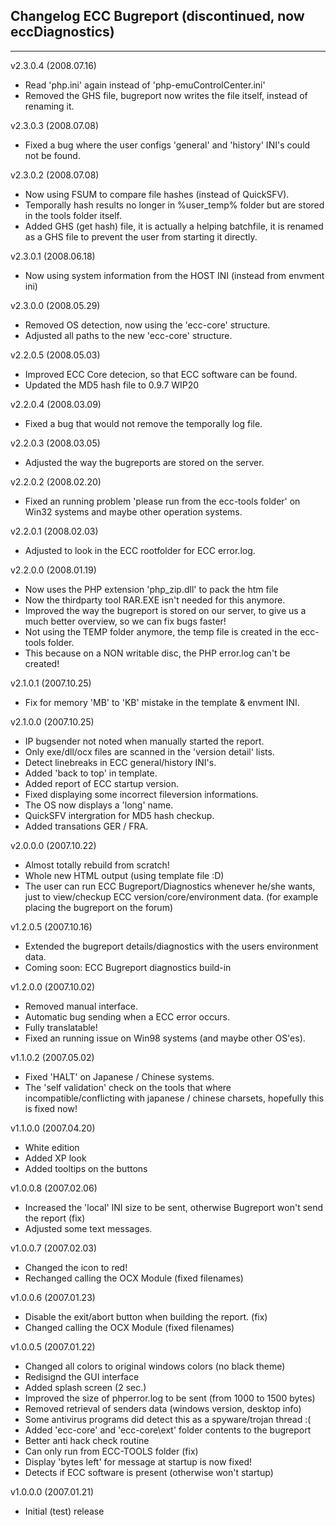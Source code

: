 ## Changelog ECC Bugreport (discontinued, now eccDiagnostics)
***
v2.3.0.4 (2008.07.16)
- Read 'php.ini' again instead of 'php-emuControlCenter.ini'
- Removed the GHS file, bugreport now writes the file itself, instead of renaming it.

v2.3.0.3 (2008.07.08)
- Fixed a bug where the user configs 'general' and 'history' INI's
could not be found.

v2.3.0.2 (2008.07.08)
- Now using FSUM to compare file hashes (instead of QuickSFV).
- Temporally hash results no longer in %user_temp% folder but
are stored in the tools folder itself.
- Added GHS (get hash) file, it is actually a helping batchfile,
it is renamed as a GHS file to prevent the user from starting it directly.

v2.3.0.1 (2008.06.18)
- Now using system information from the HOST INI (instead from envment ini)

v2.3.0.0 (2008.05.29)
- Removed OS detection, now using the 'ecc-core' structure.
- Adjusted all paths to the new 'ecc-core' structure.

v2.2.0.5 (2008.05.03)
- Improved ECC Core detecion, so that ECC software can be found.
- Updated the MD5 hash file to 0.9.7 WIP20

v2.2.0.4 (2008.03.09)
- Fixed a bug that would not remove the temporally log file.

v2.2.0.3 (2008.03.05)
- Adjusted the way the bugreports are stored on the server.

v2.2.0.2 (2008.02.20)
- Fixed an running problem 'please run from the ecc-tools folder'
on Win32 systems and maybe other operation systems.

v2.2.0.1 (2008.02.03)
- Adjusted to look in the ECC rootfolder for ECC error.log.

v2.2.0.0 (2008.01.19)
- Now uses the PHP extension 'php_zip.dll' to pack the htm file
- Now the thirdparty tool RAR.EXE isn't needed for this anymore.
- Improved the way the bugreport is stored on our server, to give us a much
better overview, so we can fix bugs faster!
- Not using the TEMP folder anymore, the temp file is created in the ecc-tools folder.
- This because on a NON writable disc, the PHP error.log can't be created!

v2.1.0.1 (2007.10.25)
- Fix for memory 'MB' to 'KB' mistake in the template & envment INI.

v2.1.0.0 (2007.10.25)
- IP bugsender not noted when manually started the report.
- Only exe/dll/ocx files are scanned in the 'version detail' lists.
- Detect linebreaks in ECC general/history INI's.
- Added 'back to top' in template.
- Added report of ECC startup version.
- Fixed displaying some incorrect fileversion informations.
- The OS now displays a 'long' name.
- QuickSFV intergration for MD5 hash checkup.
- Added transations GER / FRA.

v2.0.0.0 (2007.10.22)
- Almost totally rebuild from scratch!
- Whole new HTML output (using template file :D)
- The user can run ECC Bugreport/Diagnostics whenever he/she wants,
just to view/checkup ECC version/core/environment data.
(for example placing the bugreport on the forum)

v1.2.0.5 (2007.10.16)
- Extended the bugreport details/diagnostics with the users environment data.
- Coming soon: ECC Bugreport diagnostics build-in

v1.2.0.0 (2007.10.02)
- Removed manual interface.
- Automatic bug sending when a ECC error occurs.
- Fully translatable!
- Fixed an running issue on Win98 systems (and maybe other OS'es).

v1.1.0.2 (2007.05.02) 
- Fixed 'HALT' on Japanese / Chinese systems.
- The 'self validation' check on the tools that where incompatible/conflicting
with japanese / chinese charsets, hopefully this is fixed now!

v1.1.0.0 (2007.04.20)
- White edition
- Added XP look
- Added tooltips on the buttons

v1.0.0.8 (2007.02.06)
- Increased the 'local' INI size to be sent, otherwise Bugreport won't send the report (fix)
- Adjusted some text messages.

v1.0.0.7 (2007.02.03)
- Changed the icon to red!
- Rechanged calling the OCX Module (fixed filenames)

v1.0.0.6 (2007.01.23)
- Disable the exit/abort button when building the report. (fix)
- Changed calling the OCX Module (fixed filenames)

v1.0.0.5 (2007.01.22)
- Changed all colors to original windows colors (no black theme)
- Redisignd the GUI interface
- Added splash screen (2 sec.)
- Improved the size of phperror.log to be sent (from 1000 to 1500 bytes)
- Removed retrieval of senders data (windows version, desktop info)
- Some antivirus programs did detect this as a spyware/trojan thread :(
- Added 'ecc-core' and 'ecc-core\ext' folder contents to the bugreport
- Better anti hack check routine
- Can only run from ECC-TOOLS folder (fix)
- Display 'bytes left' for message at startup is now fixed!
- Detects if ECC software is present (otherwise won't startup)

v1.0.0.0 (2007.01.21)
- Initial (test) release